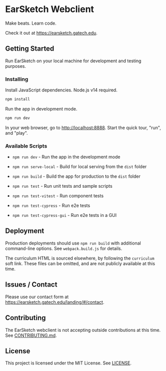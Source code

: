 # EarSketch Webclient

Make beats. Learn code.

Check it out at https://earsketch.gatech.edu.

## Getting Started

Run EarSketch on your local machine for development and testing purposes.

### Installing

Install JavaScript dependencies. Node.js v14 required.

```bash
npm install
```

Run the app in development mode.

```bash
npm run dev
```

In your web browser, go to [http://localhost:8888](http://localhost:8888). Start the quick tour, "run", and "play".

### Available Scripts

- `npm run dev` - Run the app in the development mode

- `npm run serve-local` - Build for local serving from the `dist` folder

- `npm run build` - Build the app for production to the `dist` folder

- `npm run test` - Run unit tests and sample scripts

- `npm run test-vitest` - Run component tests

- `npm run test-cypress` - Run e2e tests

- `npm run test-cypress-gui` - Run e2e tests in a GUI

## Deployment

Production deployments should use `npm run build` with additional command-line options. See `webpack.build.js` for details.

The curriculum HTML is sourced elsewhere, by following the `curriculum` soft link. These files can be omitted, and are not publicly available at this time.

## Issues / Contact

Please use our contact form at https://earsketch.gatech.edu/landing/#/contact.

## Contributing

The EarSketch webclient is not accepting outside contributions at this time. See [CONTRIBUTING.md](CONTRIBUTING.md).

## License

This project is licensed under the MIT License. See [LICENSE](LICENSE).
